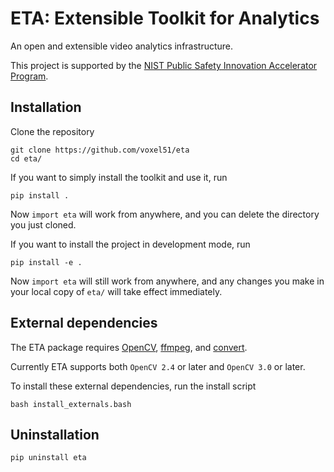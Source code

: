 # ETA: Extensible Toolkit for Analytics

An open and extensible video analytics infrastructure.

This project is supported by the [NIST Public Safety Innovation Accelerator
Program](https://www.nist.gov/news-events/news/2017/06/nist-awards-385-million-accelerate-public-safety-communications).

## Installation

Clone the repository

```shell
git clone https://github.com/voxel51/eta
cd eta/
```

If you want to simply install the toolkit and use it, run

```shell
pip install .
```

Now `import eta` will work from anywhere, and you can delete the directory you
just cloned.

If you want to install the project in development mode, run

```shell
pip install -e .
```

Now `import eta` will still work from anywhere, and any changes you make in
your local copy of `eta/` will take effect immediately.

## External dependencies

The ETA package requires
[OpenCV](http://opencv.org),
[ffmpeg](https://www.ffmpeg.org), and
[convert](https://www.imagemagick.org/script/index.php).

Currently ETA supports both `OpenCV 2.4` or later and `OpenCV 3.0` or later.

To install these external dependencies, run the install script

```shell
bash install_externals.bash
```

## Uninstallation

```shell
pip uninstall eta
```
